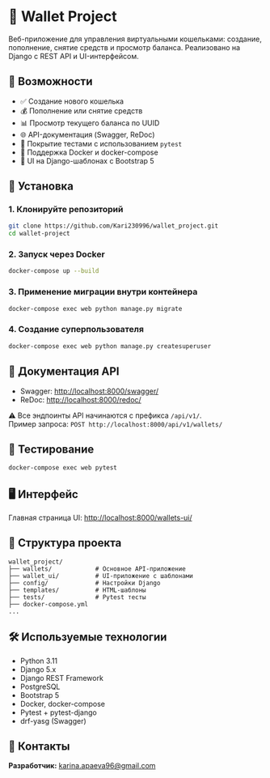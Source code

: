 # 💸 Wallet Project

Веб-приложение для управления виртуальными кошельками: создание, пополнение, снятие средств и просмотр баланса. Реализовано на Django с REST API и UI-интерфейсом.

## 🚀 Возможности

- ✅ Создание нового кошелька
- 💰 Пополнение или снятие средств
- 📊 Просмотр текущего баланса по UUID
- 🌐 API-документация (Swagger, ReDoc)
- 🧪 Покрытие тестами с использованием `pytest`
- 🐳 Поддержка Docker и docker-compose
- 🎨 UI на Django-шаблонах с Bootstrap 5

## 🔧 Установка

### 1. Клонируйте репозиторий
```bash
git clone https://github.com/Kari230996/wallet_project.git
cd wallet-project
```

### 2. Запуск через Docker
```bash
docker-compose up --build
```

### 3. Применение миграции внутри контейнера
```bash
docker-compose exec web python manage.py migrate
```

### 4. Создание суперпользователя
```bash
docker-compose exec web python manage.py createsuperuser
```

## 📘 Документация API

- Swagger: [http://localhost:8000/swagger/](http://localhost:8000/swagger/)
- ReDoc: [http://localhost:8000/redoc/](http://localhost:8000/redoc/)

⚠️ Все эндпоинты API начинаются с префикса `/api/v1/`.  
Пример запроса: `POST http://localhost:8000/api/v1/wallets/`

## 🧪 Тестирование

```bash
docker-compose exec web pytest
```

## 🖥️ Интерфейс

Главная страница UI: [http://localhost:8000/wallets-ui/](http://localhost:8000/wallets-ui/)

## 📁 Структура проекта

```
wallet_project/
├── wallets/            # Основное API-приложение
├── wallet_ui/          # UI-приложение с шаблонами
├── config/             # Настройки Django
├── templates/          # HTML-шаблоны
├── tests/              # Pytest тесты
├── docker-compose.yml
...
```

## 🛠️ Используемые технологии

- Python 3.11
- Django 5.x
- Django REST Framework
- PostgreSQL
- Bootstrap 5
- Docker, docker-compose
- Pytest + pytest-django
- drf-yasg (Swagger)

## 📩 Контакты

**Разработчик:** karina.apaeva96@gmail.com









